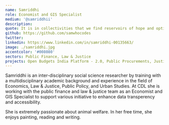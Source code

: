```yaml
---
name: Samriddhi
role: Economist and GIS Specialist
medium: '@samriddhii'
description:
quote: It is in collectivities that we find reservoirs of hope and optimism.
github: https://github.com/samwhocodes
twitter:
linkedin: https://www.linkedin.com/in/samriddhi-00135663/
image: ./samriddhi.jpg
accentcolor: '#008080'
sectors: Public Finance, Law & Justice
projects: Open Budgets India Platform - 2.0, Public Procurements, Justice Hub, Budgets for Justice, Data Workshops, Open Contracting India - Assam
---
```


Samriddhi is an inter-disciplinary social science researcher by training with a multidisciplinary academic background and experience in the field of Economics, Law & Justice, Public Policy, and Urban Studies. At CDL she is working with the public finance and law & justice team as an Economist and GIS Specialist to support various initiative to enhance data transperency and accessibility. 

She is extremely passionate about animal welfare. In her free time, she enjoys painting, reading and writing. 